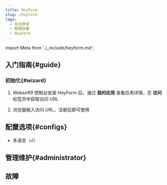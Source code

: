 ```yaml
---
title: HeyForm
slug: /heyform
tags:
  - 在线表单
  - 数据收集
  - HeyForm
---
```


import Meta from './_include/heyform.md';

<Meta name="meta" />

## 入门指南{#guide}

### 初始化{#wizard}

1. Websoft9 控制台安装 HeyForm 后，通过 **我的应用** 查看应用详情，在 **访问** 标签页中获取访问 URL  

2. 浏览器输入访问 URL，注册后即可使用

## 配置选项{#configs}

- 多语言（√）

## 管理维护{#administrator}

## 故障

